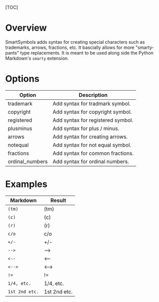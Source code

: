 [TOC]
# Overview
SmartSymbols adds syntax for creating special characters such as trademarks, arrows, fractions, etc.  It bascially allows for more "smarty-pants" type replacements.  It is meant to be used along side the Python Markdown's `smarty` extension.

# Options
| Option          |  Description |
|-----------------|--------------|
| trademark       | Add syntax for tradmark symbol.   |
| copyright       | Add syntax for copyright symbol.  |
| registered      | Add syntax for registered symbol. |
| plusminus       | Add syntax for plus / minus.      |
| arrows          | Add syntax for creating arrows.   |
| notequal        | Add syntax for not equal symbol.  |
| fractions       | Add syntax for common fractions.  |
| ordinal_numbers | Add syntax for ordinal numbers.   |

# Examples

| Markdown      | Result     |
|---------------|------------|
| `(tm)`        | (tm)       |
| `(c)`         | (c)        |
| `(r)`         | (r)        |
| `c/o`         | c/o        |
| `+/-`         | +/-        |
| `-->`         | -->        |
| `<--`         | <--        |
| `<-->`        | <-->       |
| `!=`          | !=         |
| `1/4, etc.`   | 1/4, etc.  |
| `1st 2nd etc.`|1st 2nd etc.|

